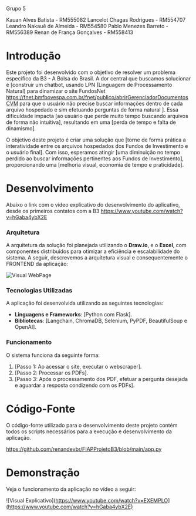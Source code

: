 Grupo 5 

Kauan Alves Batista - RM555082
Lancelot Chagas Rodrigues - RM554707
Leandro Nakauê de Almeida - RM554580
Pablo Menezes Barreto - RM556389
Renan de França Gonçalves - RM558413

# Introdução

Este projeto foi desenvolvido com o objetivo de resolver um problema específico da B3 - A Bolsa do Brasil. A dor central que buscamos solucionar é [construir um chatbot, usando LPN (Linguagem de Processamento Natural) para dinamizar 
o site FundosNet https://fnet.bmfbovespa.com.br/fnet/publico/abrirGerenciadorDocumentosCVM para que o usuário não precise buscar informações dentro de cada arquivo hospedado e sim efetuando perguntas de forma natural ]. Essa dificuldade impacta 
[ao usuário que perde muito tempo buscando arquivos de forma não intuitiva], resultando em uma [perda de tempo e falta de dinamismo].

O objetivo deste projeto é criar uma solução que [torne de forma prática a interatividade entre os arquivos hospedados dos Fundos de Investimento e o usuário final]. Com isso, esperamos atingir [uma diminuição no tempo perdido ao buscar informações pertinentes aos
Fundos de Investimento], proporcionando uma [melhoria visual, economia de tempo e praticidade].

# Desenvolvimento
Abaixo o link com o vídeo explicativo do desenvolvimento do aplicativo, desde os primeiros contatos com a B3
https://www.youtube.com/watch?v=hGaba4ybX2E


### Arquitetura

A arquitetura da solução foi planejada utilizando o **Draw.io**, e o **Excel**, com componentes distribuídos para otimizar a eficiência e escalabilidade do sistema. A seguir, descrevemos a arquitetura visual e consequentemente o FRONTEND da aplicação:

![Visual WebPage](https://i.postimg.cc/02dC6GnH/avcb.png)

### Tecnologias Utilizadas

A aplicação foi desenvolvida utilizando as seguintes tecnologias:
- **Linguagens e Frameworks**: [Python com Flask].
- **Bibliotecas**: [Langchain, ChromaDB, Selenium, PyPDF, BeautifulSoup e OpenAI].

### Funcionamento

O sistema funciona da seguinte forma:
1. [Passo 1: Ao acessar o site, executar o webscraper].
2. [Passo 2: Processar os PDFs].
3. [Passo 3: Após o processamento dos PDF, efetuar a pergunta desejada e aguardar a resposta condizendo com os PDFs].


# Código-Fonte

O código-fonte utilizado para o desenvolvimento deste projeto contém todos os scripts necessários para a execução e desenvolvimento da aplicação.

https://github.com/renandevbr/FIAPProjetoB3/blob/main/app.py

# Demonstração

Veja o funcionamento da aplicação no vídeo a seguir:

![Visual Explicativo](https://www.youtube.com/watch?v=EXEMPLO](https://www.youtube.com/watch?v=hGaba4ybX2E)




